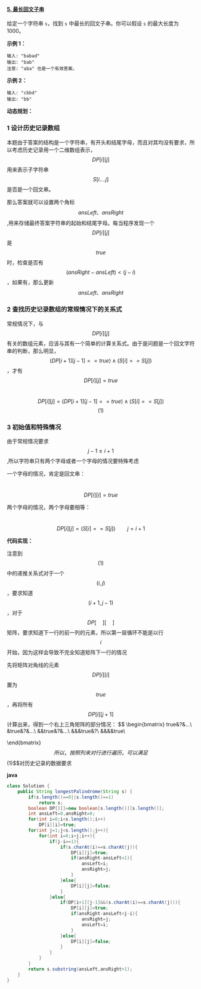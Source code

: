 #### [5. 最长回文子串](https://leetcode-cn.com/problems/longest-palindromic-substring/)



给定一个字符串 `s`，找到 `s` 中最长的回文子串。你可以假设 `s` 的最大长度为 1000。

**示例 1：**

```
输入: "babad"
输出: "bab"
注意: "aba" 也是一个有效答案。
```

**示例 2：**

```
输入: "cbbd"
输出: "bb"
```

**动态规划：**

### 1 设计历史记录数组

本题由于答案的结构是一个字符串，有开头和结尾字母，而且对其均没有要求，所以考虑历史记录用一个二维数组表示，$$DP[i][j]$$用来表示子字符串$$S[i....j]$$是否是一个回文串。

那么答案就可以设置两个角标$$ansLeft、ansRight$$,用来存储最终答案字符串的起始和结尾字母。每当程序发现一个$$DP[i][j]$$是$$true$$时，检查是否有$$(ansRight-ansLeft)<(j-i)$$，如果有，那么更新$$ansLeft、ansRight$$

### 2 查找历史记录数组的常规情况下的关系式

常规情况下，与$$DP[i][j]$$有关的数组元素，应该与其有一个简单的计算关系式。由于是问题是一个回文字符串的判断，那么明显，$$(DP[i+1][j-1]==true) \wedge (S[i]==S[j])$$，才有$$DP[i][j]=true$$

​		                                 	$$DP[i][j]=(DP[i+1][j-1]==true) \wedge (S[i]==S[j])$$						$$(1)$$

### 3 初始值和特殊情况

由于常规情况要求$$j-1\geq i+1$$,所以字符串只有两个字母或者一个字母的情况要特殊考虑

一个字母的情况，肯定是回文串：

​								                                         	$$DP[i][i]=true$$

两个字母的情况，两个字母要相等：

​											               $$DP[i][j]=(S[i]==S[j])\qquad j=i+1$$

 **代码实现：**

注意到$$(1)$$中的递推关系式对于一个$$(i,j)$$，要求知道$$(i+1,j-1)$$，对于$$DP[\quad][\quad]$$矩阵，要求知道下一行的前一列的元素，所以第一层循环不能是以行$$i$$开始，因为这样会导致不完全知道矩阵下一行的情况

先将矩阵对角线的元素$$DP[i][i]$$置为$$true$$，再将所有$$DP[i][j+1]$$计算出来，得到一个右上三角矩阵的部分情况：
$$
\begin{bmatrix}
true&?&...\\
&true&?&...\\
&&true&?&...\\
&&&true&?\\
&&&&true\\

\end{bmatrix}
$$
所以，按照列来对行进行遍历，可以满足$$(1)$$对历史记录的数据要求

**java**

```java
class Solution {
    public String longestPalindrome(String s) {
        if(s.length()==0||s.length()==1)
            return s;
        boolean DP[][]=new boolean[s.length()][s.length()];
        int ansLeft=0,ansRight=0;
        for(int i=0;i<s.length();i++)
            DP[i][i]=true;
        for(int j=1;j<s.length();j++){
            for(int i=0;i<j;i++){
                if(j-i==1){
                    if(s.charAt(i)==s.charAt(j)){
                        DP[i][j]=true;
                        if(ansRight-ansLeft<1){
                            ansLeft=i;
                            ansRight=j;
                        }
                    }else{
                        DP[i][j]=false;
                    }
                }else{
                    if(DP[i+1][j-1]&&(s.charAt(i)==s.charAt(j))){
                        DP[i][j]=true;
                        if(ansRight-ansLeft<j-i){
                            ansRight=j;
                            ansLeft=i;
                        }
                    }else{
                        DP[i][j]=false;
                    }
                }
            }
        }
        return s.substring(ansLeft,ansRight+1);
    }
}
```



